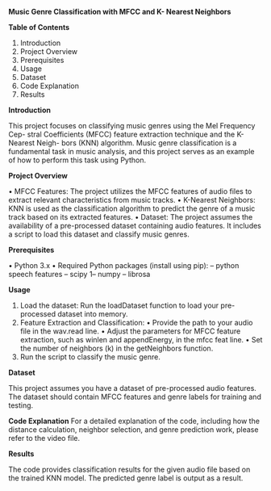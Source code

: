 **Music Genre Classification with MFCC and K-
Nearest Neighbors**

**Table of Contents**

1. Introduction
2. Project Overview
3. Prerequisites
4. Usage
5. Dataset
6. Code Explanation
7. Results
   
**Introduction**

This project focuses on classifying music genres using the Mel Frequency Cep-
stral Coefficients (MFCC) feature extraction technique and the K-Nearest Neigh-
bors (KNN) algorithm. Music genre classification is a fundamental task in music
analysis, and this project serves as an example of how to perform this task using
Python.

**Project Overview**

• MFCC Features: The project utilizes the MFCC features of audio files
to extract relevant characteristics from music tracks.
• K-Nearest Neighbors: KNN is used as the classification algorithm to
predict the genre of a music track based on its extracted features.
• Dataset: The project assumes the availability of a pre-processed dataset
containing audio features. It includes a script to load this dataset and
classify music genres.

**Prerequisites**

• Python 3.x
• Required Python packages (install using pip):
– python speech features
– scipy
1– numpy
– librosa

**Usage**

1. Load the dataset: Run the loadDataset function to load your pre-
processed dataset into memory.
2. Feature Extraction and Classification:
• Provide the path to your audio file in the wav.read line.
• Adjust the parameters for MFCC feature extraction, such as winlen
and appendEnergy, in the mfcc feat line.
• Set the number of neighbors (k) in the getNeighbors function.
3. Run the script to classify the music genre.
   
**Dataset**

This project assumes you have a dataset of pre-processed audio features. The
dataset should contain MFCC features and genre labels for training and testing.

**Code Explanation**
For a detailed explanation of the code, including how the distance calculation,
neighbor selection, and genre prediction work, please refer to the video file.

**Results**

The code provides classification results for the given audio file based on the
trained KNN model. The predicted genre label is output as a result.

